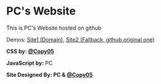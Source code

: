 # PC's Website
This is PC's Website hosted on github 

Demos: [Site1 (Domain)](https://site.pcprojects.tk), [Site2 (Fallback, github original one)](https://site.pcprojects.tk/)

**CSS by: [@Copy05](https://github.com/Copy05)**

**JavaScript by:** PC 

**Site Designed By: PC & [@Copy05](https://github.com/Copy05)**


